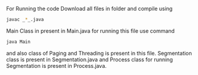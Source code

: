 For Running the code Download all files in folder and compile using 
```bash
javac _*_.java
```
Main Class in present in Main.java for running this file use command 
```bash
java Main
```
and also class of Paging and Threading is present in this file.
Segmentation class is present in Segmentation.java and Process class for running Segmentation is present in Process.java. 
